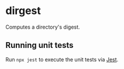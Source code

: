 # dirgest

Computes a directory's digest.

## Running unit tests

Run `npx jest` to execute the unit tests via [Jest](https://jestjs.io).
